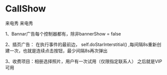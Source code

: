 # CallShow
来电秀
来电秀

1、Bannar广告每个控制器都有，除非bannerShow = false

2、插页广告：
在执行事件的最前边， self.doStarInterstitial()
,每间隔8s重新创建一次，也就是连续点击按钮，最少间隔8s再次弹出

3、收费项目：相册选择照片，用户有一次试用（仅限指定联系人）
之后就是VIP可用
